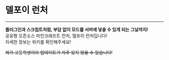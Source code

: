 # 델포이 런처
------------------------
**플러그인과 스크립트처럼, 부담 없이 모드를 서버에 넣을 수 있게 되는 그날까지!**<br>
공유형 오픈소스 마인크래프트 런처, 델포이 런처입니다!<br>
자세한 정보는 위키를 확인해주세요!

~~제가 고등학생이라 업데이트가 자주 있지 않을 수 있습니다!~~

